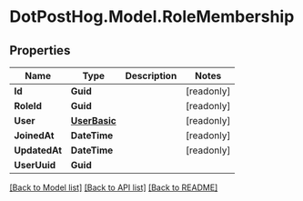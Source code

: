 # DotPostHog.Model.RoleMembership

## Properties

Name | Type | Description | Notes
------------ | ------------- | ------------- | -------------
**Id** | **Guid** |  | [readonly] 
**RoleId** | **Guid** |  | [readonly] 
**User** | [**UserBasic**](UserBasic.md) |  | [readonly] 
**JoinedAt** | **DateTime** |  | [readonly] 
**UpdatedAt** | **DateTime** |  | [readonly] 
**UserUuid** | **Guid** |  | 

[[Back to Model list]](../README.md#documentation-for-models) [[Back to API list]](../README.md#documentation-for-api-endpoints) [[Back to README]](../README.md)

